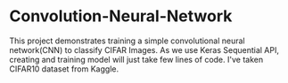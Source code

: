 # Convolution-Neural-Network
This project demonstrates training a simple convolutional neural network(CNN) to classify CIFAR Images. As we use Keras Sequential API, creating and training model will just take few lines of code. I've taken CIFAR10 dataset from Kaggle.
